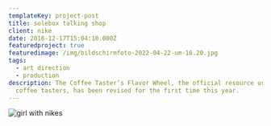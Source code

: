 ```yaml
---
templateKey: project-post
title: solebox talking shop
client: nike
date: 2016-12-17T15:04:10.000Z
featuredproject: true
featuredimage: /img/bildschirmfoto-2022-04-22-um-16.20.jpg
tags:
  - art direction
  - production
description: The Coffee Taster’s Flavor Wheel, the official resource used by
  coffee tasters, has been revised for the first time this year.
---
```

![girl with nikes]()